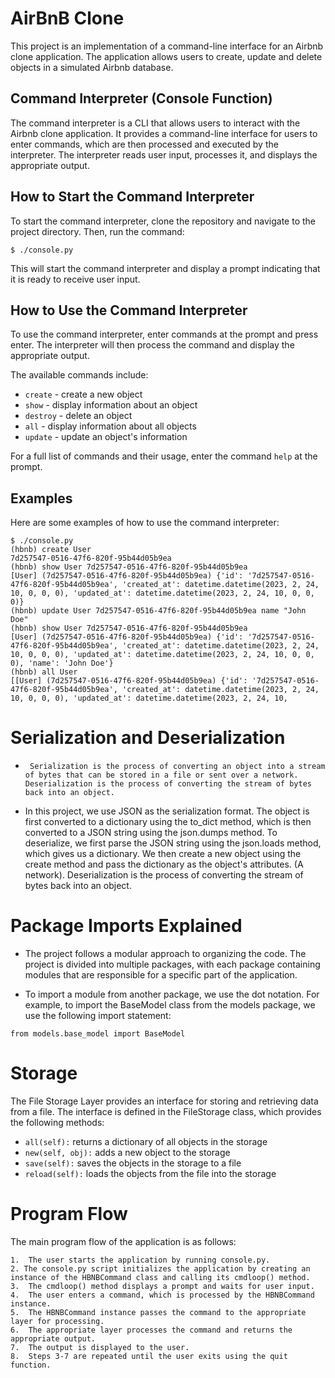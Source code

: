 # AirBnB Clone

This project is an implementation of a command-line interface for an Airbnb clone application. The application allows users to create, update and delete objects in a simulated Airbnb database.

## Command Interpreter (Console Function)

The command interpreter is a CLI that allows users to interact with the Airbnb clone application. It provides a command-line interface for users to enter commands, which are then processed and executed by the interpreter. The interpreter reads user input, processes it, and displays the appropriate output.

## How to Start the Command Interpreter

To start the command interpreter, clone the repository and navigate to the project directory. Then, run the command:
```
$ ./console.py
```
This will start the command interpreter and display a prompt indicating that it is ready to receive user input.

## How to Use the Command Interpreter

To use the command interpreter, enter commands at the prompt and press enter. The interpreter will then process the command and display the appropriate output.

The available commands include:

- `create` - create a new object
- `show` - display information about an object
- `destroy` - delete an object
- `all` - display information about all objects
- `update` - update an object's information

For a full list of commands and their usage, enter the command `help` at the prompt.

## Examples

Here are some examples of how to use the command interpreter:
```
$ ./console.py
(hbnb) create User
7d257547-0516-47f6-820f-95b44d05b9ea
(hbnb) show User 7d257547-0516-47f6-820f-95b44d05b9ea
[User] (7d257547-0516-47f6-820f-95b44d05b9ea) {'id': '7d257547-0516-47f6-820f-95b44d05b9ea', 'created_at': datetime.datetime(2023, 2, 24, 10, 0, 0, 0), 'updated_at': datetime.datetime(2023, 2, 24, 10, 0, 0, 0)}
(hbnb) update User 7d257547-0516-47f6-820f-95b44d05b9ea name "John Doe"
(hbnb) show User 7d257547-0516-47f6-820f-95b44d05b9ea
[User] (7d257547-0516-47f6-820f-95b44d05b9ea) {'id': '7d257547-0516-47f6-820f-95b44d05b9ea', 'created_at': datetime.datetime(2023, 2, 24, 10, 0, 0, 0), 'updated_at': datetime.datetime(2023, 2, 24, 10, 0, 0, 0), 'name': 'John Doe'}
(hbnb) all User
[[User] (7d257547-0516-47f6-820f-95b44d05b9ea) {'id': '7d257547-0516-47f6-820f-95b44d05b9ea', 'created_at': datetime.datetime(2023, 2, 24, 10, 0, 0, 0), 'updated_at': datetime.datetime(2023, 2, 24, 10,
```
# Serialization and Deserialization
* ` Serialization is the process of converting an object into a stream of bytes that can be stored in a file or sent over a network. Deserialization is the process of converting the stream of bytes back into an object.`

* In this project, we use JSON as the serialization format. The object is first converted to a dictionary using the to_dict method, which is then converted to a JSON string using the json.dumps method. To deserialize, we first parse the JSON string using the json.loads method, which gives us a dictionary. We then create a new object using the create method and pass the dictionary as the object's attributes. (A network). Deserialization is the process of converting the stream of bytes back into an object.

# Package Imports Explained
* The project follows a modular approach to organizing the code. The project is divided into multiple packages, with each package containing modules that are responsible for a specific part of the application.

* To import a module from another package, we use the dot notation. For example, to import the BaseModel class from the models package, we use the following import statement:

```
from models.base_model import BaseModel
```
# Storage
The File Storage Layer provides an interface for storing and retrieving data from a file. The interface is defined in the FileStorage class, which provides the following methods:

* ```all(self):``` returns a dictionary of all objects in the storage
* ```new(self, obj):``` adds a new object to the storage
* ```save(self):``` saves the objects in the storage to a file
* ```reload(self):``` loads the objects from the file into the storage

# Program Flow
The main program flow of the application is as follows:

```
1.  The user starts the application by running console.py.
2. The console.py script initializes the application by creating an instance of the HBNBCommand class and calling its cmdloop() method.
3.  The cmdloop() method displays a prompt and waits for user input.
4.  The user enters a command, which is processed by the HBNBCommand instance.
5.  The HBNBCommand instance passes the command to the appropriate layer for processing.
6.  The appropriate layer processes the command and returns the appropriate output.
7.  The output is displayed to the user.
8.  Steps 3-7 are repeated until the user exits using the quit function.
```
